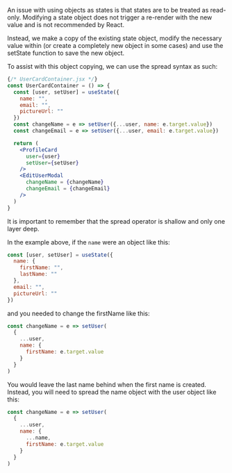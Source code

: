 An issue with using objects as states is that states are to be treated as read-only.
Modifying a state object does not trigger a re-render with the new value and is not recommended by React.

Instead, we make a copy of the existing state object, modify the necessary value within (or create a completely new object in some cases) and use the setState function to save the new object.

To assist with this object copying, we can use the spread syntax as such:

```jsx
{/* UserCardContainer.jsx */}
const UserCardContainer = () => {
  const [user, setUser] = useState({
    name: "",
    email: "",
    pictureUrl: ""
  })
  const changeName = e => setUser({...user, name: e.target.value})
  const changeEmail = e => setUser({...user, email: e.target.value})

  return (
    <ProfileCard
      user={user}
      setUser={setUser}
    />
    <EditUserModal
      changeName = {changeName}
      changeEmail = {changeEmail}
    />
  )
}
```

It is important to remember that the spread operator is shallow and only one layer deep.

In the example above, if the `name` were an object like this:

```jsx
const [user, setUser] = useState({
  name: {
    firstName: "",
    lastName: ""
  },
  email: "",
  pictureUrl: ""
})
```
and you needed to change the firstName like this:

```jsx
const changeName = e => setUser(
  {
    ...user,
    name: {
      firstName: e.target.value
    }
  }
)
```

You would leave the last name behind when the first name is created. Instead, you will need to spread the name object with the user object like this:

```jsx
const changeName = e => setUser(
  {
    ...user,
    name: {
      ...name,
      firstName: e.target.value
    }
  }
)
```